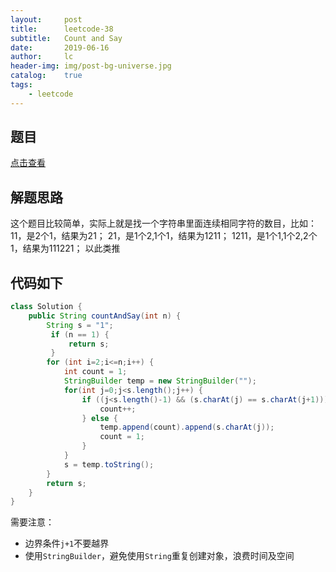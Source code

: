 ```yaml
---
layout:     post
title:      leetcode-38
subtitle:   Count and Say
date:       2019-06-16
author:     lc
header-img: img/post-bg-universe.jpg
catalog:    true
tags:
    - leetcode
---
```


## 题目
[点击查看](https://leetcode.com/problems/count-and-say/)

## 解题思路
这个题目比较简单，实际上就是找一个字符串里面连续相同字符的数目，比如：   
11，是2个1，结果为21；
21，是1个2,1个1，结果为1211；
1211，是1个1,1个2,2个1，结果为111221；
以此类推

## 代码如下
``` java
class Solution {
    public String countAndSay(int n) {
        String s = "1";
         if (n == 1) {
             return s;
         }
        for (int i=2;i<=n;i++) {
            int count = 1;
            StringBuilder temp = new StringBuilder("");
            for(int j=0;j<s.length();j++) {
                if ((j<s.length()-1) && (s.charAt(j) == s.charAt(j+1))) {
                    count++;
                } else {
                    temp.append(count).append(s.charAt(j));
                    count = 1;
                }
            }
            s = temp.toString();
        }
        return s;
    }
}
```
需要注意：
- 边界条件`j+1`不要越界
- 使用`StringBuilder`，避免使用`String`重复创建对象，浪费时间及空间